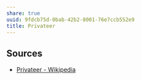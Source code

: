 ```yaml
---
share: true
uuid: 9fdcb75d-0bab-42b2-8001-76e7ccb552e9
title: Privateer
---
```

## Sources

* [Privateer - Wikipedia](https://en.wikipedia.org/wiki/Privateer)
